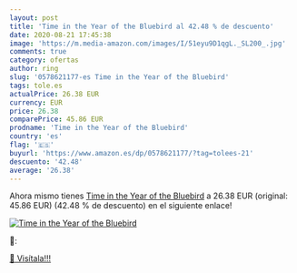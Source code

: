 ```yaml
---
layout: post
title: 'Time in the Year of the Bluebird al 42.48 % de descuento'
date: 2020-08-21 17:45:38
image: 'https://m.media-amazon.com/images/I/51eyu9D1qgL._SL200_.jpg'
comments: true
category: ofertas
author: ring
slug: '0578621177-es Time in the Year of the Bluebird'
tags: tole.es
actualPrice: 26.38 EUR
currency: EUR
price: 26.38
comparePrice: 45.86 EUR
prodname: 'Time in the Year of the Bluebird'
country: 'es'
flag: '🇪🇸'
buyurl: 'https://www.amazon.es/dp/0578621177/?tag=tolees-21'
descuento: '42.48'
average: '26.38'
---
```


Ahora mismo tienes [Time in the Year of the Bluebird](https://www.amazon.es/dp/0578621177/?tag=tolees-21) a 26.38 EUR (original: 45.86 EUR) (42.48 %  de descuento) en el siguiente enlace!

[![Time in the Year of the Bluebird](https://m.media-amazon.com/images/I/51eyu9D1qgL._SL200_.jpg)](https://www.amazon.es/dp/0578621177/?tag=tolees-21)

🔎:


[🛒 Visítala!!!](https://www.amazon.es/dp/0578621177/?tag=tolees-21)
